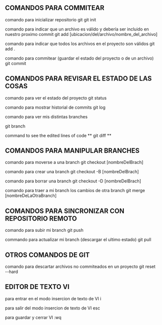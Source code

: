 ## COMANDOS PARA COMMITEAR

comando para inicializar repositorio git
git init

comando para indicar que un archivo es válido y debería ser incluido en nuestro proximo commit
git add [ubicacion/del/archivo/nombre_del_archivo]

comando para indicar que todos los archivos en el proyecto son válidos
git add .

comando para commitear (guardar el estado del proyecto o de un archivo)
git commit


## COMANDOS PARA REVISAR EL ESTADO DE LAS COSAS

comando para ver el estado del proyecto
git status

comando para mostrar historial de commits
git log

comando para ver mis distintas branches

git branch

command to see the edited lines of code
** git diff **




## COMANDOS PARA MANIPULAR BRANCHES

comando para moverse a una branch
git checkout [nombreDelBrach]

comando para crear una branch
git checkout -B [nombreDelBrach]

comando para borrar una branch
git checkout -D [nombreDelBrach]

comando para traer a mi branch los cambios de otra branch
git merge [nombreDeLaOtraBranch]


## COMANDOS PARA SINCRONIZAR CON REPOSITORIO REMOTO

comando para subir mi branch
git push

commando para actualizar mi branch (descargar el ultimo estado)
git pull




## OTROS COMANDOS DE GIT

comando para descartar archivos no commiteados en un proyecto
git reset --hard



## EDITOR DE TEXTO VI
para entrar en el modo insercion de texto de VI
i

para salir del modo insercion de texto de VI
esc

para guardar y cerrar VI
:wq